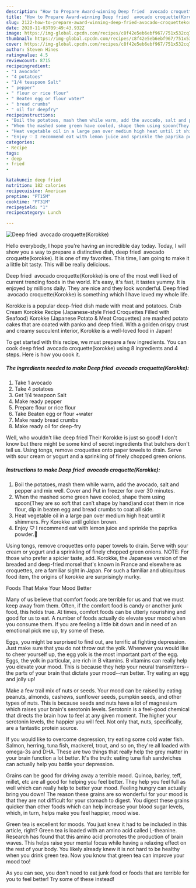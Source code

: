 ```yaml
---
description: "How to Prepare Award-winning Deep fried  avocado croquette(Korokke)"
title: "How to Prepare Award-winning Deep fried  avocado croquette(Korokke)"
slug: 2122-how-to-prepare-award-winning-deep-fried-avocado-croquettekorokke
date: 2020-11-03T09:49:43.932Z
image: https://img-global.cpcdn.com/recipes/c8f42e5eb6ebf967/751x532cq70/deep-fried-avocado-croquettekorokke-recipe-main-photo.jpg
thumbnail: https://img-global.cpcdn.com/recipes/c8f42e5eb6ebf967/751x532cq70/deep-fried-avocado-croquettekorokke-recipe-main-photo.jpg
cover: https://img-global.cpcdn.com/recipes/c8f42e5eb6ebf967/751x532cq70/deep-fried-avocado-croquettekorokke-recipe-main-photo.jpg
author: Steven Hines
ratingvalue: 4.5
reviewcount: 8715
recipeingredient:
- "1 avocado"
- "4 potatoes"
- "1/4 teaspoon Salt"
- " pepper"
- " flour or rice flour"
- " Beaten egg or flour water"
- " bread crumbs"
- " oil for deepfry"
recipeinstructions:
- "Boil the potatoes, mash them while warm, add the avocado, salt and pepper and mix well. Cover and Put in freezer for over 30 minutes."
- "When the mashed some green have cooled, shape them using spoon(They are so soft that can’t shape by hand)and coat them in rice flour, dip in beaten egg and bread crumbs to coat all side."
- "Heat vegetable oil in a large pan over medium high heat until it shimmers. Fry Korokke until golden brown."
- "Enjoy ♡ I recommend eat with lemon juice and sprinkle the paprika powder.🤤"
categories:
- Recipe
tags:
- deep
- fried
- 

katakunci: deep fried  
nutrition: 182 calories
recipecuisine: American
preptime: "PT15M"
cooktime: "PT31M"
recipeyield: "1"
recipecategory: Lunch

---
```



![Deep fried  avocado croquette(Korokke)](https://img-global.cpcdn.com/recipes/c8f42e5eb6ebf967/751x532cq70/deep-fried-avocado-croquettekorokke-recipe-main-photo.jpg)

Hello everybody, I hope you're having an incredible day today. Today, I will show you a way to prepare a distinctive dish, deep fried  avocado croquette(korokke). It is one of my favorites. This time, I am going to make it a little bit tasty. This will be really delicious.

Deep fried  avocado croquette(Korokke) is one of the most well liked of current trending foods in the world. It's easy, it's fast, it tastes yummy. It is enjoyed by millions daily. They are nice and they look wonderful. Deep fried  avocado croquette(Korokke) is something which I have loved my whole life.

Korokke is a popular deep-fried dish made with meat and potatoes. Crab Cream Korokke Recipe (Japanese-style Fried Croquettes Filled with Seafood) Korokke (Japanese Potato &amp; Meat Croquettes) are mashed potato cakes that are coated with panko and deep fried. With a golden crispy crust and creamy succulent interior, Korokke is a well-loved food in Japan!


To get started with this recipe, we must prepare a few ingredients. You can cook deep fried  avocado croquette(korokke) using 8 ingredients and 4 steps. Here is how you cook it.

<!--inarticleads1-->

##### The ingredients needed to make Deep fried  avocado croquette(Korokke):

1. Take 1 avocado
1. Take 4 potatoes
1. Get 1/4 teaspoon Salt
1. Make ready  pepper
1. Prepare  flour or rice flour
1. Take  Beaten egg or flour +water
1. Make ready  bread crumbs
1. Make ready  oil for deep-fry


Well, who wouldn&#39;t like deep fried Their Korokke is just so good! I don&#39;t know but there might be some kind of secret ingredients that butchers don&#39;t tell us. Using tongs, remove croquettes onto paper towels to drain. Serve with sour cream or yogurt and a sprinkling of finely chopped green onions. 

<!--inarticleads2-->

##### Instructions to make Deep fried  avocado croquette(Korokke):

1. Boil the potatoes, mash them while warm, add the avocado, salt and pepper and mix well. Cover and Put in freezer for over 30 minutes.
1. When the mashed some green have cooled, shape them using spoon(They are so soft that can’t shape by hand)and coat them in rice flour, dip in beaten egg and bread crumbs to coat all side.
1. Heat vegetable oil in a large pan over medium high heat until it shimmers. Fry Korokke until golden brown.
1. Enjoy ♡ I recommend eat with lemon juice and sprinkle the paprika powder.🤤


Using tongs, remove croquettes onto paper towels to drain. Serve with sour cream or yogurt and a sprinkling of finely chopped green onions. NOTE: For those who prefer a spicier taste, add. Korokke, the Japanese version of the breaded and deep-fried morsel that&#39;s known in France and elsewhere as croquettes, are a familiar sight in Japan. For such a familiar and ubiquitous food item, the origins of korokke are surprisingly murky. 

Foods That Make Your Mood Better


Many of us believe that comfort foods are terrible for us and that we must keep away from them. Often, if the comfort food is candy or another junk food, this holds true. At times, comfort foods can be utterly nourishing and good for us to eat. A number of foods actually do elevate your mood when you consume them. If you are feeling a little bit down and in need of an emotional pick me up, try some of these.

Eggs, you might be surprised to find out, are terrific at fighting depression. Just make sure that you do not throw out the yolk. Whenever you would like to cheer yourself up, the egg yolk is the most important part of the egg. Eggs, the yolk in particular, are rich in B vitamins. B vitamins can really help you elevate your mood. This is because they help your neural transmitters--the parts of your brain that dictate your mood--run better. Try eating an egg and jolly up!

Make a few trail mix of nuts or seeds. Your mood can be raised by eating peanuts, almonds, cashews, sunflower seeds, pumpkin seeds, and other types of nuts. This is because seeds and nuts have a lot of magnesium which raises your brain's serotonin levels. Serotonin is a feel-good chemical that directs the brain how to feel at any given moment. The higher your serotonin levels, the happier you will feel. Not only that, nuts, specifically, are a fantastic protein source.

If you would like to overcome depression, try eating some cold water fish. Salmon, herring, tuna fish, mackerel, trout, and so on, they're all loaded with omega-3s and DHA. These are two things that really help the grey matter in your brain function a lot better. It's the truth: eating tuna fish sandwiches can actually help you battle your depression. 

Grains can be good for driving away a terrible mood. Quinoa, barley, teff, millet, etc are all good for helping you feel better. They help you feel full as well which can really help to better your mood. Feeling hungry can actually bring you down! The reason these grains are so wonderful for your mood is that they are not difficult for your stomach to digest. You digest these grains quicker than other foods which can help increase your blood sugar levels, which, in turn, helps make you feel happier, mood wise.

Green tea is excellent for moods. You just knew it had to be included in this article, right? Green tea is loaded with an amino acid called L-theanine. Research has found that this amino acid promotes the production of brain waves. This helps raise your mental focus while having a relaxing effect on the rest of your body. You likely already knew it is not hard to be healthy when you drink green tea. Now you know that green tea can improve your mood too!

As you can see, you don't need to eat junk food or foods that are terrible for you to feel better! Try some of these instead!

